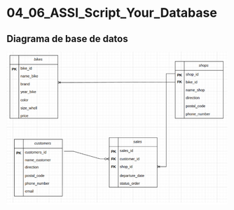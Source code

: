 # 04_06_ASSI_Script_Your_Database
## Diagrama de base de datos
![Diagrama de base de datos relacional](shop_bikes.png)
